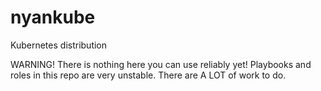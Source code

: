 # nyankube
Kubernetes distribution

WARNING! There is nothing here you can use reliably yet!
Playbooks and roles in this repo are very unstable.
There are A LOT of work to do.
